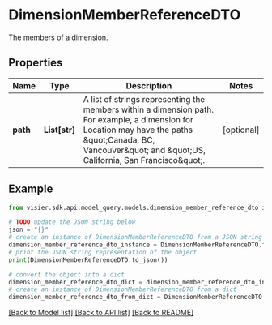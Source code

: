 # DimensionMemberReferenceDTO

The members of a dimension.

## Properties

Name | Type | Description | Notes
------------ | ------------- | ------------- | -------------
**path** | **List[str]** | A list of strings representing the members within a dimension path. For example, a dimension for Location  may have the paths \&quot;Canada, BC, Vancouver\&quot; and \&quot;US, California, San Francisco\&quot;. | [optional] 

## Example

```python
from visier.sdk.api.model_query.models.dimension_member_reference_dto import DimensionMemberReferenceDTO

# TODO update the JSON string below
json = "{}"
# create an instance of DimensionMemberReferenceDTO from a JSON string
dimension_member_reference_dto_instance = DimensionMemberReferenceDTO.from_json(json)
# print the JSON string representation of the object
print(DimensionMemberReferenceDTO.to_json())

# convert the object into a dict
dimension_member_reference_dto_dict = dimension_member_reference_dto_instance.to_dict()
# create an instance of DimensionMemberReferenceDTO from a dict
dimension_member_reference_dto_from_dict = DimensionMemberReferenceDTO.from_dict(dimension_member_reference_dto_dict)
```
[[Back to Model list]](../README.md#documentation-for-models) [[Back to API list]](../README.md#documentation-for-api-endpoints) [[Back to README]](../README.md)


